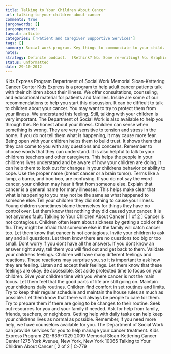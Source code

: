 ```yaml
---
title: Talking to Your Children About Cancer
url: talking-to-your-children-about-cancer
comments: true
jargonwords: []
jargonpercent:
layout: article
categories: ['Patient and Caregiver Supportive Services']
tags: []
summary: Social work program. Key things to communciate to your child. What to do; be accessible, maintain routines, validate children's feelings. Who to talk to for more information. 
notes:
strategy: Definite podcast.  (Rethink? No. Some re-writing? No. Graphics or diagrams? No. Photography? No. Podcast or audio? Yes. Video? No)
status: unformatted 
date: 29-10-2012
---
```


Kids Express Program
Department of Social Work
Memorial Sloan-Kettering Cancer Center
Kids Express is a program to help adult cancer patients talk with their children about their illness. We offer consultations, counseling, and educational material for patients and families. Inside are some of our recommendations to help you start this discussion.
It can be difficult to talk to children about your cancer. You may want to try to protect them from your illness. We understand this feeling. Still, talking with your children is very important. The Department of Social Work is also available to help you through this.
Be honest about your illness.
Children can sense when something is wrong. They are very sensitive to tension and stress in the home. If you do not tell them what is happening, it may cause more fear. Being open with your children helps them to build trust. It shows them that they can come to you with any questions and concerns. Remember to choose words that they can understand. It is also helpful to talk to your childrens teachers and other caregivers. This helps the people in your childrens
lives understand and be aware of how your children are doing. It can help them to look out for changes in your childrens behavior or ability to cope.
Use the proper name (breast cancer or a brain tumor).
Terms like a lump, a bump, and boo boo, are confusing. If you do not say the word cancer, your children may hear it first from someone else. Explain that cancer is a general name for many illnesses. This helps make clear that what is happening to you may not be the same as what happened to someone else.
Tell your children they did nothing to cause your illness.
Young children sometimes blame themselves for things they have no control over. Let them know that nothing they did caused your cancer. It is not anyones fault.
Talking to Your Children About Cancer
[ 1 of 2 ]
Cancer is not contagious.
Children often learn about sickness by getting a cold or the flu. They might be afraid that someone else in the family will catch cancer too. Let them know that cancer is not contagious.
Invite your children to ask any and all questions.
Let them know there are no questions too big or too small. Dont worry if you dont have all the answers. If you dont know an answer right away, tell them you will find out and get back to them.
Validate your childrens feelings.
Children will have many different feelings and reactions. These reactions may surprise you, so it is important to ask how they are feeling. Listen and accept their feelings. Let them know that these feelings are okay.
Be accessible. Set aside protected time to focus on your children.
Give your children time with you where cancer is not the main focus. Let them feel that the good parts of life are still going on.
Maintain your childrens daily routines.
Children find comfort in set routines and limits. Try to keep their regular schedule and maintain the house rules as much as possible. Let them know that there will always be people to care for them. Try to prepare them if there are going to be changes to their routine.
Seek out resources for you and your family if needed.
Ask for help from family, friends, teachers, or neighbors. Getting help with daily tasks can help keep your childrens lives as normal as possible. Remember, if you need more help, we have counselors available for you. The Department of Social Work can provide services for you to help manage your cancer treatment.
Kids Express Program 212-639-7029
2009 Memorial Sloan-Kettering Cancer Center 1275 York Avenue, New York, New York 10065
Talking to Your Children About Cancer
[ 2 of 2 ]
C-779

